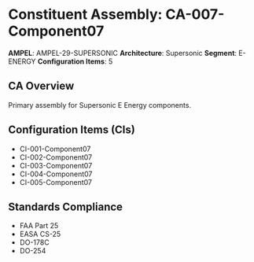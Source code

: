 # Constituent Assembly: CA-007-Component07

**AMPEL**: AMPEL-29-SUPERSONIC
**Architecture**: Supersonic
**Segment**: E-ENERGY
**Configuration Items**: 5

## CA Overview
Primary assembly for Supersonic E Energy components.

## Configuration Items (CIs)
- CI-001-Component07
- CI-002-Component07
- CI-003-Component07
- CI-004-Component07
- CI-005-Component07

## Standards Compliance
- FAA Part 25
- EASA CS-25
- DO-178C
- DO-254
